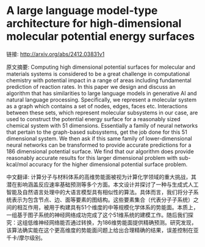 # A large language model-type architecture for high-dimensional molecular potential energy surfaces

链接: http://arxiv.org/abs/2412.03831v1

原文摘要:
Computing high dimensional potential surfaces for molecular and materials
systems is considered to be a great challenge in computational chemistry with
potential impact in a range of areas including fundamental prediction of
reaction rates. In this paper we design and discuss an algorithm that has
similarities to large language models in generative AI and natural language
processing. Specifically, we represent a molecular system as a graph which
contains a set of nodes, edges, faces etc. Interactions between these sets,
which represent molecular subsystems in our case, are used to construct the
potential energy surface for a reasonably sized chemical system with 51
dimensions. Essentially a family of neural networks that pertain to the
graph-based subsystems, get the job done for this 51 dimensional system. We
then ask if this same family of lower-dimensional neural networks can be
transformed to provide accurate predictions for a 186 dimensional potential
surface. We find that our algorithm does provide reasonably accurate results
for this larger dimensional problem with sub-kcal/mol accuracy for the higher
dimensional potential surface problem.

中文翻译:
计算分子与材料体系的高维势能面被视为计算化学领域的重大挑战，其潜在影响涵盖反应速率基础预测等多个方面。本文设计并探讨了一种与生成式人工智能及自然语言处理中的大语言模型具有相似性的算法。具体而言，我们将分子系统表示为包含节点、边、面等要素的图结构。这些要素集合（代表分子子系统）之间的相互作用，被用于构建具有51个维度的中等规模化学体系的势能面。本质上，一组基于图子系统的神经网络成功完成了这个51维系统的建模工作。随后我们探究：这组低维神经网络能否通过转换，为186维势能面提供精确预测。研究发现，该算法确实能在这个更高维度的势能面问题上给出合理精确的结果，误差控制在亚千卡/摩尔级别。
